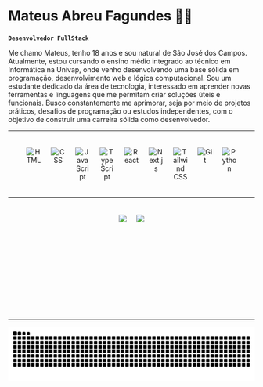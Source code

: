 # Mateus Abreu Fagundes 🧑‍💻

**`Desenvolvedor FullStack`**

Me chamo Mateus, tenho 18 anos e sou natural de São José dos Campos. Atualmente, estou cursando o ensino médio integrado ao técnico em Informática na Univap, onde venho desenvolvendo uma base sólida em programação, desenvolvimento web e lógica computacional. Sou um estudante dedicado da área de tecnologia, interessado em aprender novas ferramentas e linguagens que me permitam criar soluções úteis e funcionais. Busco constantemente me aprimorar, seja por meio de projetos práticos, desafios de programação ou estudos independentes, com o objetivo de construir uma carreira sólida como desenvolvedor.

---

<div  align="center" style="display: flex; flex-wrap: wrap; gap: 20px; justify-content: center; padding: 20px;">
  <img title="HTML" alt="HTML" width="30px" src="https://cdn.jsdelivr.net/gh/devicons/devicon@latest/icons/html5/html5-original.svg"/>
  <img title="CSS" alt="CSS" width="30px" src="https://cdn.jsdelivr.net/gh/devicons/devicon@latest/icons/css3/css3-original.svg"/>
  <img title="JavaScript" alt="JavaScript" width="30px" src="https://cdn.jsdelivr.net/gh/devicons/devicon@latest/icons/javascript/javascript-original.svg"/>
  <img title="TypeScript" alt="TypeScript" width="30px" src="https://cdn.jsdelivr.net/gh/devicons/devicon@latest/icons/typescript/typescript-original.svg"/>
  <img title="React" alt="React" width="30px" src="https://cdn.jsdelivr.net/gh/devicons/devicon@latest/icons/react/react-original.svg"/>
  <img title="Next.js" alt="Next.js" width="30px" src="https://cdn.jsdelivr.net/gh/devicons/devicon@latest/icons/nextjs/nextjs-original.svg"/>
  <img title="Tailwind CSS" alt="Tailwind CSS" width="30px" src="https://cdn.jsdelivr.net/gh/devicons/devicon@latest/icons/tailwindcss/tailwindcss-original.svg"/>
  <img title="Git" alt="Git" width="30px" src="https://cdn.jsdelivr.net/gh/devicons/devicon@latest/icons/git/git-original.svg"/>
  <img title="Python" alt="Python" width="30px" src="https://cdn.jsdelivr.net/gh/devicons/devicon@latest/icons/python/python-original.svg"/>
</div>

---

<div align="center" style="display: flex; flex-wrap: wrap; gap: 20px; justify-content: center;  padding: 20px;">
  <img height="180em" src="https://github-readme-stats.vercel.app/api?username=mateussabr&show_icons=true&theme=tokyonight&include_all_commits=true&locale=pt-br" />
  <img height="180em" src="https://github-readme-stats.vercel.app/api/top-langs/?username=mateussabr&theme=tokyonight&layout=compact&custom_title=Tecnologias&langs_count=9" />
</div>

---

<div align="center">
  <img src="https://raw.githubusercontent.com/mateussabr/mateussabr/output/snake.svg" alt="Snake animation" />
</div>
